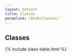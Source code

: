 ```yaml
---
layout: default
title: Classes
permalink: /bha6/classes/
---
```


## Classes

{% include class-table.html %}
